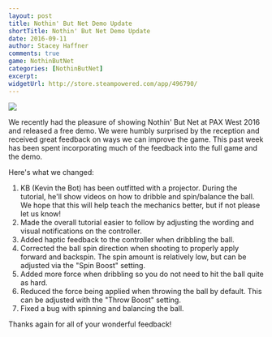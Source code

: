 ```yaml
---
layout: post
title: Nothin' But Net Demo Update
shortTitle: Nothin' But Net Demo Update
date: 2016-09-11
author: Stacey Haffner
comments: true
game: NothinButNet
categories: [NothinButNet]
excerpt: 
widgetUrl: http://store.steampowered.com/app/496790/
---
```

<img src="{{site.base}}/NothinButNet/2016-09-11/KB_Projector.png" class="img-responsive img-thumbnail" />

We recently had the pleasure of showing Nothin' But Net at PAX West 2016 and released a free demo. We were humbly surprised by the reception and received great feedback on ways we can improve the game. This past week has been spent incorporating much of the feedback into the full game and the demo.

Here's what we changed:

1. KB (Kevin the Bot) has been outfitted with a projector. During the tutorial, he'll show videos on how to dribble and spin/balance the ball. We hope that this will help teach the mechanics better, but if not please let us know!
2. Made the overall tutorial easier to follow by adjusting the wording and visual notifications on the controller. 
3. Added haptic feedback to the controller when dribbling the ball. 
4. Corrected the ball spin direction when shooting to properly apply forward and backspin. The spin amount is relatively low, but can be adjusted via the "Spin Boost" setting.
6. Added more force when dribbling so you do not need to hit the ball quite as hard.
7. Reduced the force being applied when throwing the ball by default. This can be adjusted with the "Throw Boost" setting.
8. Fixed a bug with spinning and balancing the ball. 

Thanks again for all of your wonderful feedback!
